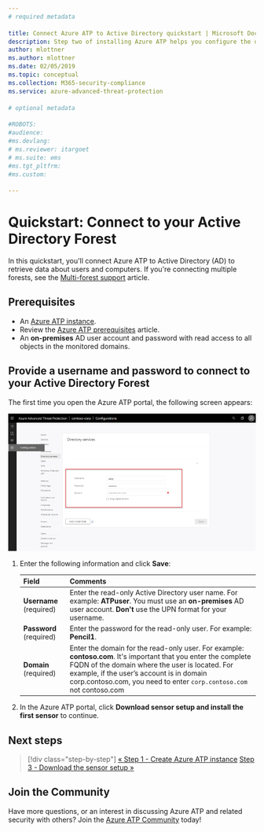 ```yaml
---
# required metadata

title: Connect Azure ATP to Active Directory quickstart | Microsoft Docs
description: Step two of installing Azure ATP helps you configure the domain connectivity settings on your Azure ATP cloud service
author: mlottner
ms.author: mlottner
ms.date: 02/05/2019
ms.topic: conceptual
ms.collection: M365-security-compliance
ms.service: azure-advanced-threat-protection

# optional metadata

#ROBOTS:
#audience:
#ms.devlang:
# ms.reviewer: itargoet
# ms.suite: ems
#ms.tgt_pltfrm:
#ms.custom:

---
```


# Quickstart: Connect to your Active Directory Forest

In this quickstart, you'll connect Azure ATP to Active Directory (AD) to retrieve data about users and computers. If you're connecting multiple forests, see the [Multi-forest support](atp-multi-forest.md) article.

## Prerequisites

- An [Azure ATP instance](install-atp-step1.md).
- Review the [Azure ATP prerequisites](atp-prerequisites.md) article.
- An **on-premises** AD user account and password with read access to all objects in the monitored domains.

## Provide a username and password to connect to your Active Directory Forest

The first time you open the Azure ATP portal, the following screen appears:

![Azure ATP welcome stage 1](media/directory-services.png)


1. Enter the following information and click **Save**:

    |Field|Comments|
    |---------|------------|
    |**Username** (required)|Enter the read-only Active Directory user name. For example: **ATPuser**.  You must use an **on-premises** AD user account. **Don't** use the UPN format for your username.|
    |**Password** (required)|Enter the password for the read-only user. For example: **Pencil1**.|
    |**Domain** (required)|Enter the domain for the read-only user. For example: **contoso.com**. It's important that you enter the complete FQDN of the domain where the user is located. For example, if the user’s account is in domain corp.contoso.com, you need to enter `corp.contoso.com` not contoso.com|

2. In the Azure ATP portal, click **Download sensor setup and install the first sensor** to continue.


## Next steps

> [!div class="step-by-step"]
> [« Step 1 - Create Azure ATP instance](install-atp-step1.md)
> [Step 3 - Download the sensor setup »](install-atp-step3.md)

## Join the Community

Have more questions, or an interest in discussing Azure ATP and related security with others? Join the [Azure ATP Community](https://aka.ms/azureatpcommunity) today!
